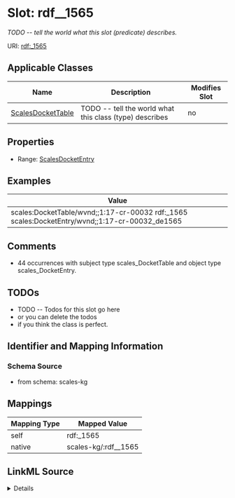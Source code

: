 

# Slot: rdf__1565


_TODO -- tell the world what this slot (predicate) describes._





URI: [rdf:_1565](http://www.w3.org/1999/02/22-rdf-syntax-ns#_1565)



<!-- no inheritance hierarchy -->





## Applicable Classes

| Name | Description | Modifies Slot |
| --- | --- | --- |
| [ScalesDocketTable](../classes/ScalesDocketTable.md) | TODO -- tell the world what this class (type) describes |  no  |







## Properties

* Range: [ScalesDocketEntry](../classes/ScalesDocketEntry.md)






## Examples

| Value |
| --- |
| scales:DocketTable/wvnd;;1:17-cr-00032 rdf:_1565 scales:DocketEntry/wvnd;;1:17-cr-00032_de1565 |

## Comments

* 44 occurrences with subject type scales_DocketTable and object type scales_DocketEntry.

## TODOs

* TODO -- Todos for this slot go here
* or you can delete the todos
* if you think the class is perfect.

## Identifier and Mapping Information







### Schema Source


* from schema: scales-kg




## Mappings

| Mapping Type | Mapped Value |
| ---  | ---  |
| self | rdf:_1565 |
| native | scales-kg/:rdf__1565 |




## LinkML Source

<details>
```yaml
name: rdf__1565
description: TODO -- tell the world what this slot (predicate) describes.
todos:
- TODO -- Todos for this slot go here
- or you can delete the todos
- if you think the class is perfect.
comments:
- 44 occurrences with subject type scales_DocketTable and object type scales_DocketEntry.
examples:
- value: scales:DocketTable/wvnd;;1:17-cr-00032 rdf:_1565 scales:DocketEntry/wvnd;;1:17-cr-00032_de1565
from_schema: scales-kg
rank: 1000
slot_uri: rdf:_1565
alias: rdf__1565
domain_of:
- scales_DocketTable
range: scales_DocketEntry

```
</details>